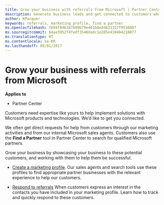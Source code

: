 ```yaml
---
title: Grow your business with referrals from Microsoft | Partner Center
description: Generate business leads and get connected to customers who need help implementing Microsoft products and solutions.
author: KPacquer
keywords: referrals, marketing profile, find a partner
ms.openlocfilehash: f694f846187b99b79e461b0e4d631157f9536087
ms.sourcegitcommit: 64ae3952f4fedf3540dadc1e285e410404218877
ms.translationtype: HT
ms.contentlocale: ko-KR
ms.lasthandoff: 09/01/2017
---
```

<!-- FWLink:  https://go.microsoft.com/fwlink/?linkid=849775 (top of page) -->

# <a name="grow-your-business-with-referrals-from-microsoft"></a>Grow your business with referrals from Microsoft

**Applies to**

-  Partner Center

Customers need expertise like yours to help implement solutions with Microsoft products and technologies. We’d like to get you connected.

We often get direct requests for help from customers through our marketing activities and from our internal Microsoft sales agents. Customers also use the **Find a Partner** tool in Partner Center to search for qualified Microsoft partners. 

Grow your business by showcasing your business to these potential customers, and working with them to help them be successful.

*  [Create a marketing profile](create-a-marketing-profile.md). Our sales agents and search tools use these profiles to find appropriate partner businesses with the relevant experience to help our customers.

*  [Respond to referrals](responding-to-referrals.md) When customers express an interest in the contacts you have included in your marketing profile. Learn how to track and quickly respond to these customers.

<!-- 
*  [Analyze your marketing profile](analyze-your-marketing-profile.md) Regularly review and optimize your marketing profile to make sure you’re getting in front of your target customers.
-->
